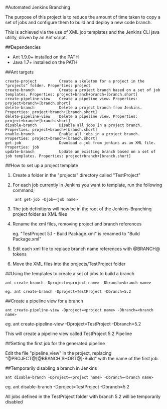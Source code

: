 #Automated Jenkins Branching

The purpose of this project is to reduce the amount of time taken to copy a set of jobs and configure them 
to build and deploy a new code branch. 

This is achieved via the use of XML job templates and the Jenkins CLI java utility, driven by an Ant script.

##Dependencies

+ Ant 1.9.0+ installed on the PATH
+ Java 1.7+ installed on the PATH

##Ant targets

    create-project			Create a skeleton for a project in the "projects" folder. Properties: project
	create-branch			Create a project branch based on a set of job templates. Properties: project+branch+branch+[branch.short]
	create-pipeline-view  	Create a pipeline view. Properties: project+branch+[branch.short]
	delete-branch    		Delete a project branch from Jenkins. Properties: project+branch+[branch.short]
	delete-pipeline-view  	Delete a pipeline view. Properties: project+branch+[branch.short]
	disable-branch   		Disable all jobs in a project branch. Properties: project+branch+[branch.short]
	enable-branch    		Enable all jobs in a project branch. Properties: project+branch+[branch.short]
	get-job          		Download a job from jenkins as an XML file. Properties: job
	update-branch    		Update an existing branch based on a set of job templates. Properties: project+branch+[branch.short]

##How to set up a project template

1. Create a folder in the "projects" directory called "TestProject"
2. For each job currently in Jenkins you want to template, run the following command;

        ant get-job -Djob=<job name>
	
3. The job definitions will now be in the root of the Jenkins-Branching project folder as XML files
4. Rename the xml files, removing project and branch references

    eg. "TestProject 5.1 - Build Package.xml" is renamed to "Build Package.xml"

5. Edit each xml file to replace branch name references with @BRANCH@ tokens
6. Move the XML files into the projects/TestProject folder

##Using the templates to create a set of jobs to build a branch

	ant create-branch -Dproject=<project name> -Dbranch=<branch name>

	eg. ant create-branch -Dproject=TestProject -Dbranch=5.2

##Create a pipeline view for a branch

	ant create-pipeline-view -Dproject=<project name> -Dbranch=<branch name>

eg. ant create-pipeline-view -Dproject=TestProject -Dbranch=5.2

This will create a pipeline view called TestProject 5.2 Pipeline

##Setting the first job for the generated pipeline

Edit the file "pipeline_view" in the project, replacing "@PROJECT@[@BRANCH.SHORT@]-Build" with the name of the first job.

##Temporarily disabling a branch in Jenkins

	ant disable-branch -Dproject=<project name> -Dbranch=<branch name>

eg. ant disable-branch -Dproject=TestProject -Dbranch=5.2

All jobs defined in the TestProject folder with branch 5.2 will be temporarily disabled
